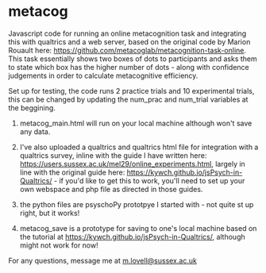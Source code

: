 # metacog
Javascript code for running an online metacognition task and integrating this with qualtrics and a web server, based on the original code by Marion Rouault here: https://github.com/metacoglab/metacognition-task-online. This task essentially shows two boxes of dots to participants and asks them to state which box has the higher number of dots - along with confidence judgements in order to calculate metacognitive efficiency.

Set up for testing, the code runs 2 practice trials and 10 experimental trials, this can be changed by updating the num_prac and num_trial variables at the beggining.

1. metacog_main.html will run on your local machine although won't save any data.

2. I've also uploaded a qualtrics and qualtrics html file for integration with a qualtrics survey, inline with the guide I have written here: https://users.sussex.ac.uk/mel29/online_experiments.html, largely in line with the original guide here: https://kywch.github.io/jsPsych-in-Qualtrics/ - if you'd like to get this to work, you'll need to set up your own webspace and php file as directed in those guides.
3. the python files are psyschoPy prototpye I started with - not quite st up right, but it works!
4. metacog_save is a prototype for saving to one's local machine based on the tutorial at https://kywch.github.io/jsPsych-in-Qualtrics/, although might not work for now!


For any questions, message me at m.lovell@sussex.ac.uk
